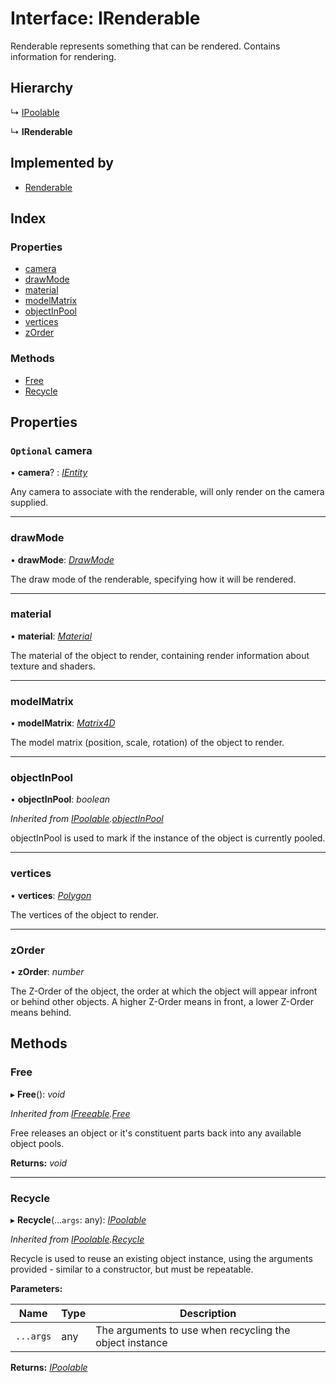 
# Interface: IRenderable

Renderable represents something that can be rendered.
Contains information for rendering.

## Hierarchy

  ↳ [IPoolable](ipoolable.md)

  ↳ **IRenderable**

## Implemented by

* [Renderable](../classes/renderable.md)

## Index

### Properties

* [camera](irenderable.md#optional-camera)
* [drawMode](irenderable.md#drawmode)
* [material](irenderable.md#material)
* [modelMatrix](irenderable.md#modelmatrix)
* [objectInPool](irenderable.md#objectinpool)
* [vertices](irenderable.md#vertices)
* [zOrder](irenderable.md#zorder)

### Methods

* [Free](irenderable.md#free)
* [Recycle](irenderable.md#recycle)

## Properties

### `Optional` camera

• **camera**? : *[IEntity](ientity.md)*

Any camera to associate with the renderable, will only render on
the camera supplied.

___

###  drawMode

• **drawMode**: *[DrawMode](../enums/drawmode.md)*

The draw mode of the renderable, specifying how it will be rendered.

___

###  material

• **material**: *[Material](../classes/material.md)*

The material of the object to render, containing render information
about texture and shaders.

___

###  modelMatrix

• **modelMatrix**: *[Matrix4D](../classes/matrix4d.md)*

The model matrix (position, scale, rotation) of the object to render.

___

###  objectInPool

• **objectInPool**: *boolean*

*Inherited from [IPoolable](ipoolable.md).[objectInPool](ipoolable.md#objectinpool)*

objectInPool is used to mark if the instance of the object is currently pooled.

___

###  vertices

• **vertices**: *[Polygon](../classes/polygon.md)*

The vertices of the object to render.

___

###  zOrder

• **zOrder**: *number*

The Z-Order of the object, the order at which the object will appear
infront or behind other objects. A higher Z-Order means in front, a
lower Z-Order means behind.

## Methods

###  Free

▸ **Free**(): *void*

*Inherited from [IFreeable](ifreeable.md).[Free](ifreeable.md#free)*

Free releases an object or it's constituent parts back into any available object pools.

**Returns:** *void*

___

###  Recycle

▸ **Recycle**(...`args`: any): *[IPoolable](ipoolable.md)*

*Inherited from [IPoolable](ipoolable.md).[Recycle](ipoolable.md#recycle)*

Recycle is used to reuse an existing object instance, using the arguments provided - similar to a constructor,
but must be repeatable.

**Parameters:**

Name | Type | Description |
------ | ------ | ------ |
`...args` | any | The arguments to use when recycling the object instance  |

**Returns:** *[IPoolable](ipoolable.md)*
